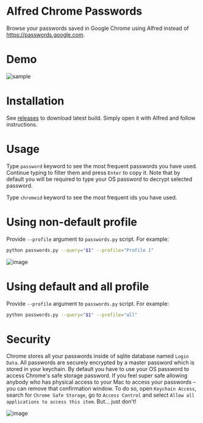 # Alfred Chrome Passwords

Browse your passwords saved in Google Chrome using Alfred instead of https://passwords.google.com.

# Demo

![sample](https://cloud.githubusercontent.com/assets/193864/17643019/7d16b81c-618f-11e6-824a-784b678a4f50.gif)

# Installation

See [releases](https://github.com/sadovnychyi/alfred-chrome-passwords/releases)
to download latest build. Simply open it with Alfred and follow instructions.

# Usage

Type `password` keyword to see the most frequent passwords you have used.
Continue typing to filter them and press `Enter` to copy it. Note that by
default you will be required to type your OS password to decrypt selected
password.

Type `chromeid` keyword to see the most frequent ids you have used.

# Using non-default profile

Provide `--profile` argument to `passwords.py` script. For example:
```bash
python passwords.py --query="$1" --profile="Profile 1"
```
![image](https://cloud.githubusercontent.com/assets/193864/17643119/9ac8a2d2-6192-11e6-9763-b53ad6769a1c.png)

# Using default and all profile

Provide `--profile` argument to `passwords.py` script. For example:
```bash
python passwords.py --query="$1" --profile="all"
```

# Security

Chrome stores all your passwords inside of sqlite database named `Login Data`.
All passwords are securely encrypted by a master password which is stored in
your keychain. By default you have to use your OS password to access Chrome's
safe storage password. If you feel super safe allowing anybody who has physical
access to your Mac to access your passwords – you can remove that confirmation
window. To do so, open `Keychain Access`, search for `Chrome Safe Storage`, go
to `Access Control` and select `Allow all applications to access this item`. But... just don't!

![image](https://cloud.githubusercontent.com/assets/193864/17643070/0f400788-6191-11e6-9c6e-02a0d411a05c.png)
